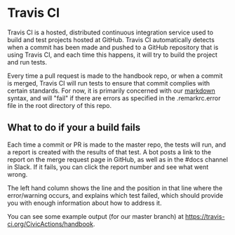 # Travis CI

Travis CI is a hosted, distributed continuous integration service used to build and test projects hosted at GitHub. Travis CI automatically detects when a commit has been made and pushed to a GitHub repository that is using Travis CI, and each time this happens, it will try to build the project and run tests.

Every time a pull request is made to the handbook repo, or when a commit is merged, Travis CI will run tests to ensure that commit complies with certain standards. For now, it is primarily concerned with our [markdown](markdown.md) syntax, and will "fail" if there are errors as specified in the .remarkrc.error file in the root directory of this repo.

## What to do if your a build fails

Each time a commit or PR is made to the master repo, the tests will run, and a report is created with the results of that test. A bot posts a link to the report on the merge request page in GitHub, as well as in the #docs channel in Slack. If it fails, you can click the report number and see what went wrong.

The left hand column shows the line and the position in that line where the error/warning occurs, and explains which test failed, which should provide you with enough information about how to address it.

You can see some example output (for our master branch) at <https://travis-ci.org/CivicActions/handbook>.
